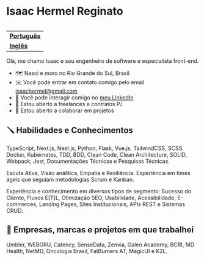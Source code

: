 <h1 align="left">Isaac Hermel Reginato</h1>

<table align="right">
  <tr>
    <td>
      <strong>
        <a href="README.md">Português</a>
      </strong>
    </td>
  </tr>
  <tr>
    <td>
      <strong>
        <a href="README-EN.md">Inglês</a>
      </strong>
    </td>
  </tr>
</table>

Olá, me chamo Isaac e sou engenheiro de software e especialista front-end.

- 🗺️ Nasci e moro no Rio Grande do Sul, Brasil
- ✉️ Você pode entrar em contato comigo pelo email [isaachermel@gmail.com](isaachermel@gmail.com)
- 💼 Você pode interagir comigo no [meu LinkedIn](https://www.linkedin.com/in/isaachermel/)
- 💼 Estou aberto a freelances e contratos PJ
- 🤝 Estou aberto a colaborar em projetos

## 🪛 Habilidades e Conhecimentos

TypeScript, Next.js, Nest.js, Python, Flask, Vue.js, TailwindCSS, SCSS, Docker, Kubernetes, TDD, BDD, Clean Code, Clean Architecture, SOLID, Webpack, Jest, Documentações Técnicas e Pesquisas Técnicas.

Escuta Ativa, Visão análitica, Empatia e Resiliência. Experiência em times ágeis que seguiam metodologias Scrum e Kanban.

Experiência e conhecimento em diversos tipos de segmento: Sucesso do Cliente, Fluxos E[T]L, Otimização SEO, Usabilidade, Acessibilidade, E-commerces, Landing Pages, Sites Institucionais, APIs REST e Sistemas CRUD.

## 💼 Empresas, marcas e projetos em que trabalhei

Umbler, WEBGRU, Catency, SenseData, Zenvia, Galen Academy, BCRI, MD Health, NetMD, Oncologia Brasil, FatBurners AT, MagicUI e K2L.
